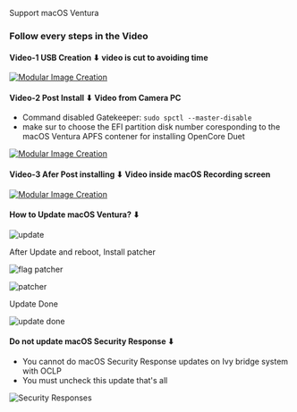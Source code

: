 Support macOS Ventura

### Follow every steps in the Video
#### Video-1 USB Creation ⬇︎ video is cut to avoiding time

[![Modular Image Creation](https://user-images.githubusercontent.com/6248794/218287389-96444e32-0bf1-4886-9632-ccd2e1f3614d.png)](https://www.youtube.com/watch?v=NGUxfzPTnRI)

#### Video-2 Post Install ⬇︎ Video from Camera PC
- Command disabled Gatekeeper:  `sudo spctl --master-disable`
- make sur to choose the EFI partition disk number coresponding to the macOS Ventura APFS contener for installing OpenCore Duet

[![Modular Image Creation](https://user-images.githubusercontent.com/6248794/218287389-96444e32-0bf1-4886-9632-ccd2e1f3614d.png)](https://www.youtube.com/watch?v=0EJ95rkP834)

#### Video-3 Afer Post installing ⬇︎ Video inside macOS Recording screen

[![Modular Image Creation](https://user-images.githubusercontent.com/6248794/218287389-96444e32-0bf1-4886-9632-ccd2e1f3614d.png)](https://www.youtube.com/watch?v=ljRrD5F6Kag)

#### How to Update macOS Ventura? ⬇︎

![update](https://user-images.githubusercontent.com/6248794/235368176-d1137298-e1c8-4744-a678-b41cfb3146b6.png)

After Update and reboot, Install patcher

![flag patcher](https://user-images.githubusercontent.com/6248794/235368208-184c5e67-0387-497c-87f0-30a6abecb693.png)

![patcher](https://user-images.githubusercontent.com/6248794/235368294-fd61dade-6600-41db-932c-9f656300e9e7.png)


Update Done

![update done](https://user-images.githubusercontent.com/6248794/235368236-ad5b09f0-edcb-4127-801e-1a5deef98c62.png)


#### Do not update macOS Security Response ⬇︎
- You cannot do macOS Security Response updates on Ivy bridge system with OCLP
- You must uncheck this update that's all

![Security Responses](https://user-images.githubusercontent.com/6248794/236442492-d4b34515-93b0-49c0-8598-ec4e5117e704.png)


